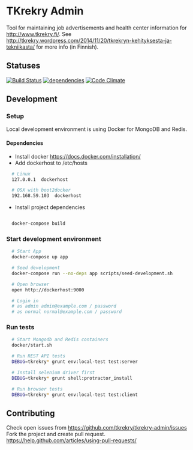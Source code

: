 # TKrekry Admin

Tool for maintaining job advertisements and health center information for http://www.tkrekry.fi/. See http://tkrekry.wordpress.com/2014/11/20/tkrekryn-kehityksesta-ja-tekniikasta/ for more info (in Finnish).

## Statuses

[![Build Status](https://travis-ci.org/tkrekry/tkrekry-admin.svg)](https://travis-ci.org/tkrekry/tkrekry-admin)
[![dependencies](https://david-dm.org/tkrekry/tkrekry-admin.png)](https://david-dm.org/tkrekry/tkrekry-admin)
[![Code Climate](https://codeclimate.com/github/tkrekry/tkrekry-admin/badges/gpa.svg)](https://codeclimate.com/github/tkrekry/tkrekry-admin)

## Development

### Setup

Local development environment is using Docker for MongoDB and Redis.

#### Dependencies

* Install docker https://docs.docker.com/installation/
* Add dockerhost to /etc/hosts
```bash
  # Linux
  127.0.0.1  dockerhost

  # OSX with boot2docker
  192.168.59.103  dockerhost
```
* Install project dependencies
```bash

  docker-compose build

```

### Start development environment

```bash
  # Start App
  docker-compose up app

  # Seed development
  docker-compose run --no-deps app scripts/seed-development.sh

  # Open browser
  open http://dockerhost:9000

  # Login in
  # as admin admin@example.com / password
  # as normal normal@example.com / password
```

### Run tests

```bash
  # Start Mongodb and Redis containers
  docker/start.sh

  # Run REST API tests
  DEBUG=tkrekry* grunt env:local-test test:server

  # Install selenium driver first
  DEBUG=tkrekry* grunt shell:protractor_install

  # Run browser tests
  DEBUG=tkrekry* grunt env:local-test test:client
```



## Contributing

Check open issues from https://github.com/tkrekry/tkrekry-admin/issues
Fork the project and create pull request.
https://help.github.com/articles/using-pull-requests/

